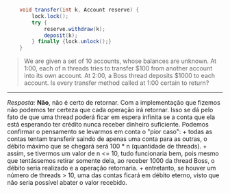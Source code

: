 ```java
    void transfer(int k, Account reserve) {
        lock.lock();
        try {
            reserve.withdraw(k);
            deposit(k);
        } finally {lock.unlock();}
    }
```

> We are given a set of 10 accounts, whose balances are unknown. At 1:00, each
> of n threads tries to transfer $100 from another account into its own account.
> At 2:00, a Boss thread deposits $1000 to each account. Is every transfer method
> called at 1:00 certain to return?

***

_Resposta:_
**Não**, não é certo de retornar. Com a implementação que fizemos não podemos ter certeza que cada operação irá retornar.
Isso se dá pelo fato de que uma thread poderá ficar em espera infinita se a conta que ela está esperando ter crédito
nunca receber dinheiro suficiente. 
Podemos confirmar o pensamento se levarmos em conta o "pior caso":
    + todas as contas tentam transferir saindo de apenas uma conta para as outras, o débito máximo que se chegará será 100 * n (quantidade de threads).
    + assim, se tivermos um valor de n <= 10, tudo funcionaria bem, pois mesmo que tentássemos retirar somente dela, ao receber 1000 da thread Boss, o débito seria realizado e a operação retornaria.
    + entretanto, se houver um número de threads > 10, uma das contas ficará em débito eterno, visto que não seria possível abater o valor recebido.